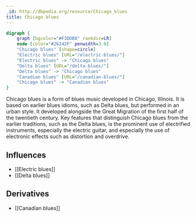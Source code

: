 ```yaml
---
_id: http://dbpedia.org/resource/Chicago_blues
title: Chicago blues
---
```


```dot
digraph {
	graph [bgcolor="#F3DDB8" rankdir=LR]
	node [color="#26242F" penwidth=3.0]
	"Chicago blues" [shape=circle]
	"Electric blues" [URL="/electric-blues/"]
	"Electric blues" -> "Chicago blues"
	"Delta blues" [URL="/delta-blues/"]
	"Delta blues" -> "Chicago blues"
	"Canadian blues" [URL="/canadian-blues/"]
	"Chicago blues" -> "Canadian blues"
}
```

Chicago blues is a form of blues music developed in Chicago, Illinois. It is based on earlier blues idioms, such as Delta blues, but performed in an urban style. It developed alongside the Great Migration of the first half of the twentieth century. Key features that distinguish Chicago blues from the earlier traditions, such as the Delta blues, is the prominent use of electrified instruments, especially the electric guitar, and especially the use of electronic effects such as distortion and overdrive.

## Influences
- [[Electric blues]]
- [[Delta blues]]

## Derivatives
- [[Canadian blues]]
